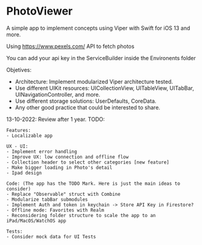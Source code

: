 # PhotoViewer
A simple app to implement concepts using Viper with Swift for iOS 13 and more.

Using https://www.pexels.com/ API to fetch photos

You can add your api key in the ServiceBuilder inside the Environents folder

Objetives: 
- Architecture: Implement modularized Viper architecture tested.
- Use different UIKit resources: UICollectionView, UITableView, UITabBar, UINavigationController, and more.
- Use different storage solutions: UserDefaults, CoreData.
- Any other good practice that could be interested to share.



13-10-2022: Review after 1 year. 
TODO: 

    Features: 
    - Localizable app
    
    UX - UI:
    - Implement error handling
    - Improve UX: low connection and offline flow
    - Collection header to select other categories [new feature]
    - Make bigger loading in Photo's detail
    - Ipad design
    
    Code: (The app has the TODO Mark. Here is just the main ideas to consider)
    - Replace "Observable" struct with Combine
    - Modularize tabBar submodules 
    - Implement Auth and token in keychain -> Store API Key in Firestore?
    - Offline mode: Favorites with Realm
    - Reconsidering folder structure to scale the app to an iPad/MacOS/WatchOS app
    
    Tests: 
    - Consider mock data for UI Tests

